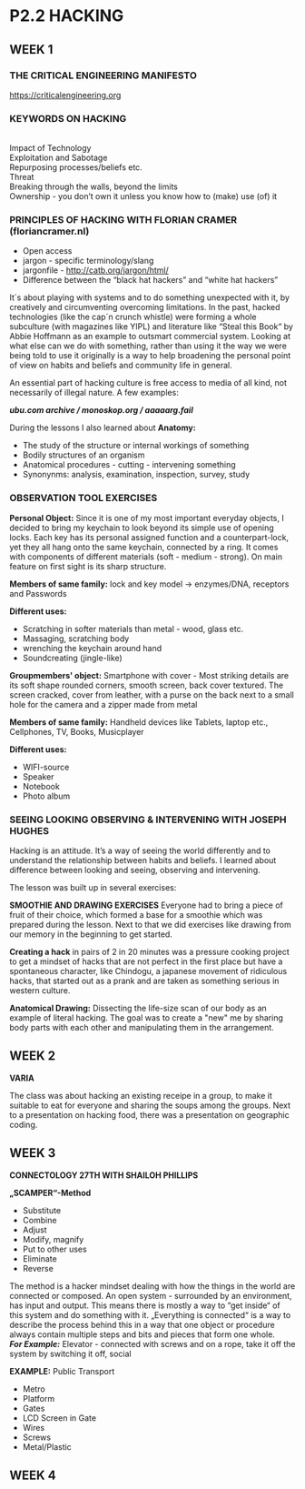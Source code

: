 # **P2.2 HACKING**

## WEEK 1

### THE CRITICAL ENGINEERING MANIFESTO 
https://criticalengineering.org
### KEYWORDS ON HACKING 

<br>Impact of Technology
<br>Exploitation and Sabotage
<br>Repurposing processes/beliefs etc.
<br>Threat
<br>Breaking through the walls, beyond the limits
<br>Ownership - you don’t own it unless you know how to (make) use (of) it

### PRINCIPLES OF HACKING WITH FLORIAN CRAMER (floriancramer.nl)

- Open access
- jargon - specific terminology/slang
- jargonfile - http://catb.org/jargon/html/
- Difference between the “black hat hackers” and “white hat hackers”

It´s about playing with systems and to do something unexpected with it, by 
creatively and circumventing overcoming limitations. In the past, hacked technologies (like the cap´n crunch whistle) were forming a whole subculture (with magazines like YIPL) and literature like “Steal this Book“ by Abbie Hoffmann as an example to outsmart commercial system. Looking at what else can we do with something, rather than using it the way we were being told to use it originally is a way to help broadening the personal point of view on habits and beliefs and community life in general. 

An essential part of hacking culture is free access to media of all kind, not necessarily of illegal nature. A few examples:

**_ubu.com archive / monoskop.org / aaaaarg.fail_**  

During the lessons I also learned about **Anatomy:**

- The study of the structure or internal workings of something
- Bodily structures of an organism
- Anatomical procedures - cutting - intervening something
- Synonynms: analysis, examination, inspection, survey, study 

### OBSERVATION TOOL EXERCISES 

**Personal Object:**
Since it is one of my most important everyday objects, I decided to bring my keychain to look beyond its simple use of opening locks. Each key has its personal assigned function and a counterpart-lock, yet they all hang onto the same keychain, connected by a ring. It comes with components of different materials (soft - medium - strong). On main feature on first sight is its sharp structure.

**Members of same family:** lock and key model -> enzymes/DNA, receptors and Passwords 

**Different uses:** 

- Scratching in softer materials than metal - wood, glass etc.
- Massaging, scratching body
- wrenching the keychain around hand
- Soundcreating (jingle-like)

**Groupmembers' object:**
Smartphone with cover - Most striking details are its soft shape rounded corners, smooth screen, back cover textured. The screen cracked, cover from leather, with a purse on the back next to a small hole for the camera and a zipper made from metal

**Members of same family:**  Handheld devices like Tablets, laptop etc., Cellphones, TV, Books, Musicplayer

**Different uses:** 

- WIFI-source
- Speaker
- Notebook
- Photo album

### SEEING LOOKING OBSERVING & INTERVENING WITH JOSEPH HUGHES

Hacking is an attitude. It’s a way of seeing the world differently and to understand the relationship between habits and beliefs. I learned about difference between looking and seeing, observing and intervening.

The lesson was built up in several exercises:

**SMOOTHIE AND DRAWING EXERCISES** 
Everyone had to bring a piece of fruit of their choice, which formed a base for a smoothie which was prepared during the lesson. Next to that we did exercises like drawing from our memory in the beginning to get started.

**Creating a hack** in pairs of 2 in 20 minutes was a pressure cooking project to get a mindset of hacks that are not perfect in the first place but have a spontaneous character, like Chindogu, a japanese movement of ridiculous hacks, that started out as a prank and are taken as something serious in western culture.

**Anatomical Drawing:**
Dissecting the life-size scan of our body as an example of literal hacking. The goal was to create a "new" me by sharing body parts with each other and manipulating them in the arrangement.

## WEEK 2

**VARIA**

The class was about hacking an existing receipe in a group, to make it suitable to eat for everyone and sharing the soups among the groups. Next to a presentation on hacking food, there was a presentation on geographic coding.

## WEEK 3

**CONNECTOLOGY 27TH WITH SHAILOH PHILLIPS**

**„SCAMPER“-Method**

- Substitute
- Combine
- Adjust
- Modify, magnify
- Put to other uses
- Eliminate 
- Reverse

The method is a hacker mindset dealing with how the things in the world are connected or composed. An open system - surrounded by an environment, has input and output. This means there is mostly a way to “get inside“ of this system and do something with it. „Everything is connected“ is a way to describe the process behind this in a way that one object or procedure always contain multiple steps and bits and pieces that form one whole.
<br>**_For Example:_**
Elevator - connected with screws and on a rope, take it off the system by switching it off, social 

**EXAMPLE:** Public Transport

 - Metro
 - Platform
 - Gates
 - LCD Screen in Gate
 - Wires
 - Screws
 - Metal/Plastic

## WEEK 4
